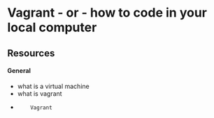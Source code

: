 # Vagrant - or - how to code in your local computer
## Resources
#### General

* what is a virtual machine
* what is vagrant
*         Vagrant
